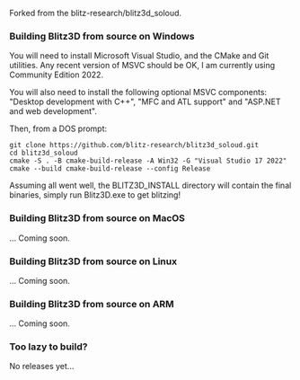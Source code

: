 Forked from the blitz-research/blitz3d_soloud.

### Building Blitz3D from source on Windows
You will need to install Microsoft Visual Studio, and the CMake and Git utilities. Any recent version of MSVC should be OK, I am currently using Community Edition 2022.

You will also need to install the following optional MSVC components: "Desktop development with C++", "MFC and ATL support" and "ASP.NET and web development".

Then, from a DOS prompt:

``` shell
git clone https://github.com/blitz-research/blitz3d_soloud.git
cd blitz3d_soloud
cmake -S . -B cmake-build-release -A Win32 -G "Visual Studio 17 2022"
cmake --build cmake-build-release --config Release
```
Assuming all went well, the BLITZ3D_INSTALL directory will contain the final binaries, simply run Blitz3D.exe to get blitzing!

### Building Blitz3D from source on MacOS
... Coming soon.


### Building Blitz3D from source on Linux
... Coming soon.


### Building Blitz3D from source on ARM
... Coming soon.


### Too lazy to build?

No releases yet...
